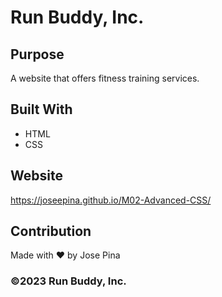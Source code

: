 # Run Buddy, Inc.

## Purpose

A website that offers fitness training services.

## Built With

-   HTML
-   CSS

## Website

https://joseepina.github.io/M02-Advanced-CSS/

## Contribution

Made with ❤️ by Jose Pina

### ©️2023 Run Buddy, Inc.
